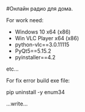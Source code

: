 #Онлайн радио для дома.

For work need:
- Windows 10 x64 (x86)
- Win VLC Player x64 (x86)
- python-vlc==3.0.11115
- PyQt5==5.15.2
- pyinstaller==4.2

etc...

For fix error build exe file:

pip uninstall -y enum34

...write...
